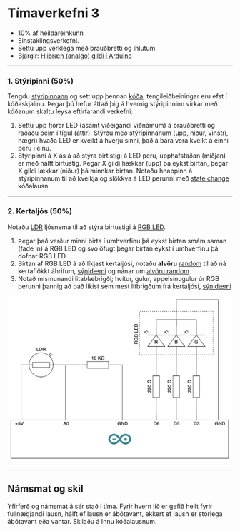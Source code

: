 
# Tímaverkefni 3 

- 10% af heildareinkunn
- Einstaklingsverkefni.
- Settu upp verklega með brauðbretti og íhlutum.
- Bjargir: [Hliðræn (analgo) gildi í Arduino](https://github.com/VESM2VT/arduino/wiki/Unni%C3%B0-me%C3%B0-hli%C3%B0r%C3%A6n-gildi)


---


### 1. Stýripinni (50%)


Tengdu [stýripinnann](https://lastminuteengineers.com/joystick-interfacing-arduino-processing/) og sett upp þennan [kóða](https://github.com/VESM2VT/Efni/blob/main/Kodi/styripinni.ino), tengileiðbeiningar eru efst í kóðaskjalinu.
Þegar þú hefur áttað þig á hvernig stýripinninn virkar með kóðanum skaltu leysa eftirfarandi verkefni:

1. Settu upp fjórar LED (ásamt viðeigandi viðnámum) á brauðbretti og raðaðu þeim í tígul (áttir). Stýrðu með stýripinnanum  (upp, niður, vinstri, hægri) hvaða LED er kveikt á hverju sinni, það á bara vera kveikt á einni peru í einu.  
1. Stýripinni á X ás á að stýra birtistigi á LED peru, upphafstaðan (miðjan) er með hálft birtustig. Þegar X gildi hækkar (upp) þá eykst birtan, þegar X gildi lækkar (niður)  þá minnkar birtan. Notaðu hnappinn á stýripinnanum til að kveikja og slökkva á LED perunni með [state change](https://github.com/VESM2VT/arduino/wiki/Unni%C3%B0-me%C3%B0-stafr%C3%A6n-gildi#st%C3%B6%C3%B0ubreyting-%C3%A1-takka) kóðalausn.

---

### 2. Kertaljós (50%)

Notaðu [LDR](https://create.arduino.cc/projecthub/tarantula3/using-an-ldr-sensor-with-arduino-807b1c) ljósnema til að stýra birtustigi á [RGB LED](https://learn.adafruit.com/adafruit-arduino-lesson-3-rgb-leds/overview). 
1. Þegar það verður minni birta í umhverfinu þá eykst birtan smám saman (fade in) á RGB LED og svo öfugt þegar birtan eykst í umhverfinu þá dofnar RGB LED.
1. Birtan af RGB LED á að líkjast kertaljósi, notaðu **alvöru** [random](https://www.arduino.cc/reference/en/language/functions/random-numbers/random/) til að ná kertaflökkt áhrifum, [sýnidæmi](https://github.com/VESM2VT/Efni/blob/main/Kodi/CandleLight.ino) og nánar um [alvöru random](https://www.programmingelectronics.com/using-random-numbers-with-arduino/).
1. Notað mismunandi litablæbrigði; hvítur, gulur, appelsínugulur úr RGB perunni þannig að það líkist sem mest litbrigðum frá kertaljósi, [sýnidæmi](https://learn.adafruit.com/adafruit-arduino-lesson-3-rgb-leds/overview)

![Tengimynd](https://raw.githubusercontent.com/VESM2VT/Efni/main/Myndir/Verkefni_3_2_H21_2.drawio.png)

---


## Námsmat og skil

Yfirferð og námsmat á sér stað í tíma. 
Fyrir hvern lið er gefið heilt fyrir fullnægjandi lausn, hálft ef lausn er ábótavant, ekkert ef lausn er stórlega ábótavant eða vantar.
Skilaðu á Innu kóðalausnum.
